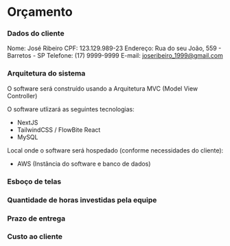 # Orçamento

### Dados do cliente

Nome: José Ribeiro
CPF: 123.129.989-23
Endereço: Rua do seu João, 559 - Barretos - SP
Telefone: (17) 9999-9999
E-mail: joseribeiro_1999@gmail.com

### Arquitetura do sistema

O software será construído usando a Arquitetura MVC (Model View Controller)

O software utlizará as seguintes tecnologias:
- NextJS
- TailwindCSS / FlowBite React
- MySQL

Local onde o software será hospedado (conforme necessidades do cliente):
- AWS (Instância do software e banco de dados)

### Esboço de telas

### Quantidade de horas investidas pela equipe

### Prazo de entrega

### Custo ao cliente
